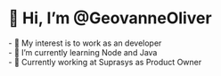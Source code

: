 <h1> 👋 Hi, I’m @GeovanneOliver </h1>
- 👀 My interest is to work as an developer <br>
- 🌱 I’m currently learning Node and Java <br>
- 🔭 Currently working at Suprasys as Product Owner
